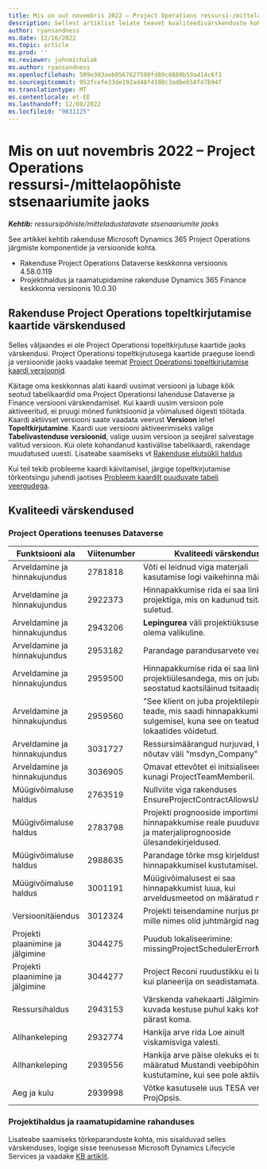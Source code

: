 ```yaml
---
title: Mis on uut novembris 2022 – Project Operations ressursi-/mittelaopõhiste stsenaariumite jaoks
description: Sellest artiklist leiate teavet kvaliteedivärskenduste kohta, mis on saadaval Microsofti Dynamics 365 Project Operations 2022. aasta novembri väljaandes ressursipõhiste/varudeta stsenaariumide jaoks.
author: ryansandness
ms.date: 12/16/2022
ms.topic: article
ms.prod: ''
ms.reviewer: johnmichalak
ms.author: ryansandness
ms.openlocfilehash: 509e303aeb0567627590fd89c6888b59a414c6f1
ms.sourcegitcommit: 952fcefe33de192ad48f4108c3adbe658fd7b94f
ms.translationtype: MT
ms.contentlocale: et-EE
ms.lasthandoff: 12/08/2022
ms.locfileid: "9831125"
---
```

# <a name="whats-new-november-2022---project-operations-for-resourcenon-stocked-based-scenarios"></a>Mis on uut novembris 2022 – Project Operations ressursi-/mittelaopõhiste stsenaariumite jaoks

_**Kehtib:** ressursipõhiste/mitteladustatavate stsenaariumite jaoks_

See artikkel kehtib rakenduse Microsoft Dynamics 365 Project Operations järgmiste komponentide ja versioonide kohta.

- Rakenduse Project Operations Dataverse keskkonna versioonis 4.58.0.119
- Projektihaldus ja raamatupidamine rakenduse Dynamics 365 Finance keskkonna versioonis 10.0.30

## <a name="project-operations-dual-write-maps-updates"></a>Rakenduse Project Operations topeltkirjutamise kaartide värskendused

Selles väljaandes ei ole Project Operationsi topeltkirjutuse kaartide jaoks värskendusi. Project Operationsi topeltkijrutusega kaartide praeguse loendi ja versioonide jaoks vaadake teemat [Project Operationsi topeltkirjutamise kaardi versioonid](../environment/resource-dual-write-maps.md).

Käitage oma keskkonnas alati kaardi uusimat versiooni ja lubage kõik seotud tabelikaardid oma Project Operationsi lahenduse Dataverse ja Finance versiooni värskendamisel. Kui kaardi uusim versioon pole aktiveeritud, ei pruugi mõned funktsioonid ja võimalused õigesti töötada. Kaardi aktiivset versiooni saate vaadata veerust **Versioon** lehel **Topeltkirjutamine**. Kaardi uue versiooni aktiveerimiseks valige **Tabelivastenduse versioonid**, valige uusim versioon ja seejärel salvestage valitud versioon. Kui olete kohandanud kastivälise tabelikaardi, rakendage muudatused uuesti. Lisateabe saamiseks vt [Rakenduse elutsükli haldus](/dynamics365/fin-ops-core/dev-itpro/data-entities/dual-write/app-lifecycle-management)

Kui teil tekib probleeme kaardi käivitamisel, järgige topeltkirjutamise tõrkeotsingu juhendi jaotises [Probleem kaardilt puuduvate tabeli veergudega](/dynamics365/fin-ops-core/dev-itpro/data-entities/dual-write/dual-write-troubleshooting-finops-upgrades#missing-table-columns-issue-on-maps).

## <a name="quality-updates"></a>Kvaliteedi värskendused

### <a name="project-operations-on-dataverse"></a>Project Operations teenuses Dataverse

| Funktsiooni ala | Viitenumber | Kvaliteedi värskendus |
| --- | --- | --- |
| Arveldamine ja hinnakujundus | 2781818 | Võti ei leidnud viga materjali kasutamise logi vaikehinna määramisel. |
| Arveldamine ja hinnakujundus | 2922373 | Hinnapakkumise rida ei saa linkida projektiga, mis on kadunud tsitaadina suletud. |
| Arveldamine ja hinnakujundus | 2943206 | **Lepingurea** väli projektiüksuses peaks olema valikuline. |
| Arveldamine ja hinnakujundus | 2953182 | Parandage parandusarvete veateadet.|
| Arveldamine ja hinnakujundus | 2959500 | Hinnapakkumise rida ei saa linkida projektiülesandega, mis on juba seostatud kaotsiläinud tsitaadiga.|
| Arveldamine ja hinnakujundus | 2959560 | "See klient on juba projektilepingus" teade, mis saadi hinnapakkumise sulgemisel, kuna see on teatud lokaatides võidetud. |
| Arveldamine ja hinnakujundus | 3031727 | Ressursimäärangud nurjuvad, kui nõutav väli "msdyn_Company" puudub. |
| Arveldamine ja hinnakujundus | 3036905 | Omavat ettevõtet ei initsialiseerita kunagi ProjectTeamMemberil. |
| Müügivõimaluse haldus | 2763519 | Nullviite viga rakenduses EnsureProjectContractAllowsUpdates. |
| Müügivõimaluse haldus | 2783798 | Projekti prognooside importimisel hinnapakkumise reale puuduvad kulu- ja materjaliprognooside ülesandekirjeldused.|
| Müügivõimaluse haldus | 2988635 | Parandage tõrke msg kirjeldust kliendi hinnapakkumisel kustutamisel. |
| Müügivõimaluse haldus | 3001191 | Müügivõimalusest ei saa hinnapakkumist luua, kui arveldusmeetod on määratud nulliks. |
| Versioonitäiendus | 3012324 | Projekti teisendamine nurjus projektis, mille nimes olid juhtmärgid nagu Tab. || Projekti plaanimine ja jälgimine | 2790384 | Ootel OperationSeti ajalõpp on liiga lühike. |
| Projekti plaanimine ja jälgimine | 3044275 | Puudub lokaliseerimine: missingProjectSchedulerErrorMessage. |
| Projekti plaanimine ja jälgimine | 3044277 | Project Reconi ruudustikku ei laadita, kui planeerija on seadistamata.|
| Ressursihaldus | 2943153 | Värskenda vahekaarti Jälgimine, et kuvada kestuse puhul kaks kohta pärast koma.|
| Allhankeleping | 2932774 | Hankija arve rida Loe ainult viskamisviga valesti. |
| Allhankeleping | 2939556 | Hankija arve päise olekuks ei tohiks olla määratud Mustandi veebipõhine kustutamine, kui see pole aktiivne. |
| Aeg ja kulu | 2939998 | Võtke kasutusele uus TESA versioon ProjOpsis. |


### <a name="project-management-and-accounting-in-finance"></a>Projektihaldus ja raamatupidamine rahanduses

Lisateabe saamiseks tõrkeparanduste kohta, mis sisalduvad selles värskenduses, logige sisse teenusesse Microsoft Dynamics Lifecycle Services ja vaadake [KB artiklit](https://fix.lcs.dynamics.com/Issue/Details?bugId=745468).
